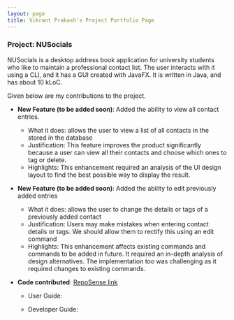 ```yaml
---
layout: page
title: Vikrant Prakash's Project Portfolio Page
---
```


### Project: NUSocials

NUSocials is a desktop address book application for university students who like to maintain a professional contact list. The user interacts with it using a CLI, and it has a GUI created with JavaFX. It is written in Java, and has about 10 kLoC.

Given below are my contributions to the project.

* **New Feature (to be added soon)**: Added the ability to view all contact entries.
    * What it does: allows the user to view a list of all contacts in the stored in the database
    * Justification: This feature improves the product significantly because a user can view all their contacts and choose which ones to tag or delete.  
    * Highlights: This enhancement required an analysis of the UI design layout to find the best possible way to display the result.

* **New Feature (to be added soon)**: Added the ability to edit previously added entries
    * What it does: allows the user to change the details or tags of a previously added contact
    * Justification:  Users may make mistakes when entering contact details or tags. We should allow them to rectify this using an edit command
    * Highlights: This enhancement affects existing commands and commands to be added in future. It required an in-depth analysis of design alternatives. The implementation too was challenging as it required changes to existing commands.

* **Code contributed**: [RepoSense link]()
    * User Guide:

    * Developer Guide:
